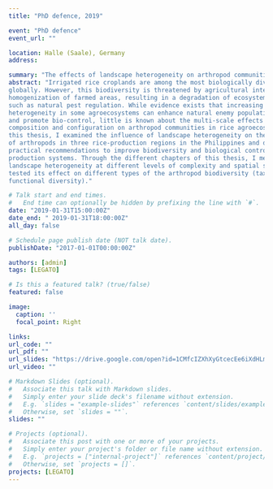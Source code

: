 ```yaml
---
title: "PhD defence, 2019"

event: "PhD defence"
event_url: ""

location: Halle (Saale), Germany
address:

summary: "The effects of landscape heterogeneity on arthropod communities in tropical rice agro-ecosystems"
abstract: "Irrigated rice croplands are among the most biologically diverse agroecosystems
globally. However, this biodiversity is threatened by agricultural intensification and
homogenization of farmed areas, resulting in a degradation of ecosystem services
such as natural pest regulation. While evidence exists that increasing landscape
heterogeneity in some agroecosystems can enhance natural enemy populations
and promote bio-control, little is known about the multi-scale effects of landscape
composition and configuration on arthropod communities in rice agroecosystems. In
this thesis, I examined the influence of landscape heterogeneity on the distribution
of arthropods in three rice-production regions in the Philippines and derived
practical recommendations to improve biodiversity and biological control in rice
production systems. Through the different chapters of this thesis, I measured
landscape heterogeneity at different levels of complexity and spatial scales, and
tested its effect on different types of the arthropod biodiversity (taxonomic and
functional diversity)."

# Talk start and end times.
#   End time can optionally be hidden by prefixing the line with `#`.
date: "2019-01-31T15:00:00Z"
date_end: " 2019-01-31T18:00:00Z"
all_day: false

# Schedule page publish date (NOT talk date).
publishDate: "2017-01-01T00:00:00Z"

authors: [admin]
tags: [LEGATO]

# Is this a featured talk? (true/false)
featured: false

image:
  caption: ''
  focal_point: Right

links:
url_code: ""
url_pdf: ""
url_slides: "https://drive.google.com/open?id=1CMfcIZXhXyGtcecEe6iXdHLm2FKbfiHi"
url_video: ""

# Markdown Slides (optional).
#   Associate this talk with Markdown slides.
#   Simply enter your slide deck's filename without extension.
#   E.g. `slides = "example-slides"` references `content/slides/example-slides.md`.
#   Otherwise, set `slides = ""`.
slides: ""

# Projects (optional).
#   Associate this post with one or more of your projects.
#   Simply enter your project's folder or file name without extension.
#   E.g. `projects = ["internal-project"]` references `content/project/deep-learning/index.md`.
#   Otherwise, set `projects = []`.
projects: [LEGATO]
---
```

